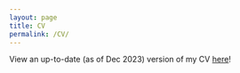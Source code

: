 ```yaml
---
layout: page
title: CV
permalink: /CV/ 
---
```


View an up-to-date (as of Dec 2023) version of my CV [here](https://caltech.box.com/s/75btltumw0pvd0wyadlqzenvxkr3ktml)!
